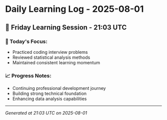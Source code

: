 # Daily Learning Log - 2025-08-01

## 📅 Friday Learning Session - 21:03 UTC

### 🎯 Today's Focus:
- Practiced coding interview problems
- Reviewed statistical analysis methods
- Maintained consistent learning momentum

### 📈 Progress Notes:
- Continuing professional development journey
- Building strong technical foundation
- Enhancing data analysis capabilities

---
*Generated at 21:03 UTC on 2025-08-01*
